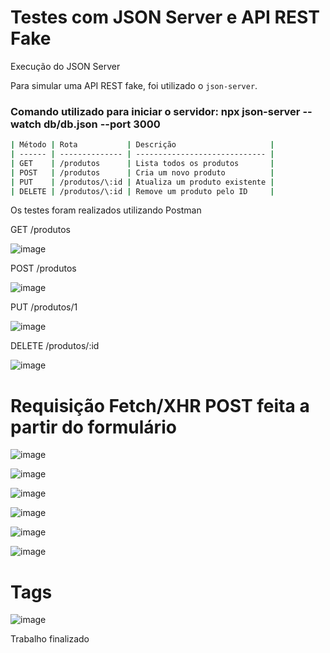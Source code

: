 # Testes com JSON Server e API REST Fake

 Execução do JSON Server

Para simular uma API REST fake, foi utilizado o `json-server`.

### Comando utilizado para iniciar o servidor: npx json-server --watch db/db.json --port 3000

```bash
| Método | Rota           | Descrição                     |
| ------ | -------------- | ----------------------------- |
| GET    | /produtos      | Lista todos os produtos       |
| POST   | /produtos      | Cria um novo produto          |
| PUT    | /produtos/\:id | Atualiza um produto existente |
| DELETE | /produtos/\:id | Remove um produto pelo ID     |
```

Os testes foram realizados utilizando Postman

GET /produtos

![image](https://github.com/user-attachments/assets/5466254d-4d57-4650-8e8e-1459efe44833)

POST /produtos

![image](https://github.com/user-attachments/assets/45b8817d-818d-4465-bba0-63b2d08ebb4e)

PUT /produtos/1

![image](https://github.com/user-attachments/assets/906e11ec-96ae-4b15-8095-049e0620e510)

DELETE /produtos/:id

![image](https://github.com/user-attachments/assets/6da4e282-77a3-4481-9595-73bc98e9d06a)

# Requisição Fetch/XHR POST feita a partir do formulário

![image](https://github.com/user-attachments/assets/6e29f9ed-c1fe-40aa-9808-e6f9c6989e09)

![image](https://github.com/user-attachments/assets/7d91c1e0-0c7a-4829-b1bb-4502ef3ca68e)

![image](https://github.com/user-attachments/assets/609595a3-55d1-44cd-84b3-198c92f49b33)

![image](https://github.com/user-attachments/assets/3280fd74-55aa-4aee-80bd-b5fb2ae131f1)

![image](https://github.com/user-attachments/assets/4f6790cc-69ad-47fd-ac22-310e87b439a6)

![image](https://github.com/user-attachments/assets/32d33094-2e52-4423-bf33-7364f61a433b)

# Tags

![image](https://github.com/user-attachments/assets/3554f9c1-c6d4-475d-a536-094521d1efde)

Trabalho finalizado
